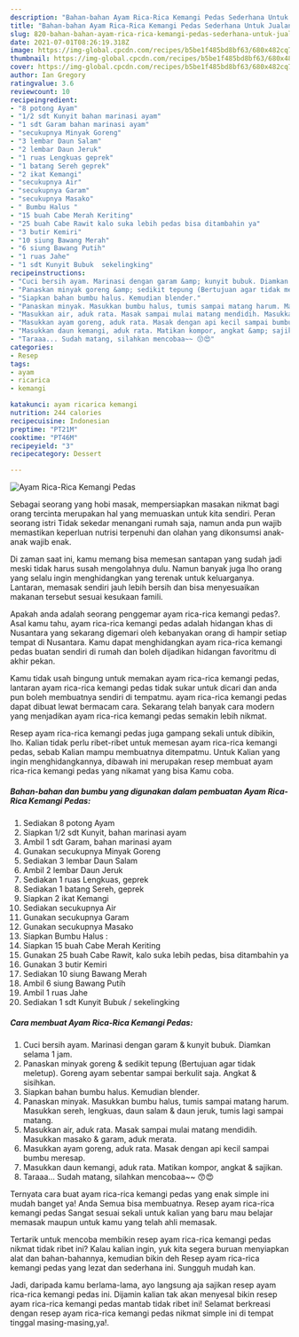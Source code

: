 ```yaml
---
description: "Bahan-bahan Ayam Rica-Rica Kemangi Pedas Sederhana Untuk Jualan"
title: "Bahan-bahan Ayam Rica-Rica Kemangi Pedas Sederhana Untuk Jualan"
slug: 820-bahan-bahan-ayam-rica-rica-kemangi-pedas-sederhana-untuk-jualan
date: 2021-07-01T08:26:19.318Z
image: https://img-global.cpcdn.com/recipes/b5be1f485bd8bf63/680x482cq70/ayam-rica-rica-kemangi-pedas-foto-resep-utama.jpg
thumbnail: https://img-global.cpcdn.com/recipes/b5be1f485bd8bf63/680x482cq70/ayam-rica-rica-kemangi-pedas-foto-resep-utama.jpg
cover: https://img-global.cpcdn.com/recipes/b5be1f485bd8bf63/680x482cq70/ayam-rica-rica-kemangi-pedas-foto-resep-utama.jpg
author: Ian Gregory
ratingvalue: 3.6
reviewcount: 10
recipeingredient:
- "8 potong Ayam"
- "1/2 sdt Kunyit bahan marinasi ayam"
- "1 sdt Garam bahan marinasi ayam"
- "secukupnya Minyak Goreng"
- "3 lembar Daun Salam"
- "2 lembar Daun Jeruk"
- "1 ruas Lengkuas geprek"
- "1 batang Sereh geprek"
- "2 ikat Kemangi"
- "secukupnya Air"
- "secukupnya Garam"
- "secukupnya Masako"
- " Bumbu Halus "
- "15 buah Cabe Merah Keriting"
- "25 buah Cabe Rawit kalo suka lebih pedas bisa ditambahin ya"
- "3 butir Kemiri"
- "10 siung Bawang Merah"
- "6 siung Bawang Putih"
- "1 ruas Jahe"
- "1 sdt Kunyit Bubuk  sekelingking"
recipeinstructions:
- "Cuci bersih ayam. Marinasi dengan garam &amp; kunyit bubuk. Diamkan selama 1 jam."
- "Panaskan minyak goreng &amp; sedikit tepung (Bertujuan agar tidak meletup). Goreng ayam sebentar sampai berkulit saja. Angkat &amp; sisihkan."
- "Siapkan bahan bumbu halus. Kemudian blender."
- "Panaskan minyak. Masukkan bumbu halus, tumis sampai matang harum. Masukkan sereh, lengkuas, daun salam &amp; daun jeruk, tumis lagi sampai matang."
- "Masukkan air, aduk rata. Masak sampai mulai matang mendidih. Masukkan masako &amp; garam, aduk merata."
- "Masukkan ayam goreng, aduk rata. Masak dengan api kecil sampai bumbu meresap."
- "Masukkan daun kemangi, aduk rata. Matikan kompor, angkat &amp; sajikan."
- "Taraaa... Sudah matang, silahkan mencobaa~~ 😙😍"
categories:
- Resep
tags:
- ayam
- ricarica
- kemangi

katakunci: ayam ricarica kemangi 
nutrition: 244 calories
recipecuisine: Indonesian
preptime: "PT21M"
cooktime: "PT46M"
recipeyield: "3"
recipecategory: Dessert

---
```



![Ayam Rica-Rica Kemangi Pedas](https://img-global.cpcdn.com/recipes/b5be1f485bd8bf63/680x482cq70/ayam-rica-rica-kemangi-pedas-foto-resep-utama.jpg)

Sebagai seorang yang hobi masak, mempersiapkan masakan nikmat bagi orang tercinta merupakan hal yang memuaskan untuk kita sendiri. Peran seorang istri Tidak sekedar menangani rumah saja, namun anda pun wajib memastikan keperluan nutrisi terpenuhi dan olahan yang dikonsumsi anak-anak wajib enak.

Di zaman  saat ini, kamu memang bisa memesan santapan yang sudah jadi meski tidak harus susah mengolahnya dulu. Namun banyak juga lho orang yang selalu ingin menghidangkan yang terenak untuk keluarganya. Lantaran, memasak sendiri jauh lebih bersih dan bisa menyesuaikan makanan tersebut sesuai kesukaan famili. 



Apakah anda adalah seorang penggemar ayam rica-rica kemangi pedas?. Asal kamu tahu, ayam rica-rica kemangi pedas adalah hidangan khas di Nusantara yang sekarang digemari oleh kebanyakan orang di hampir setiap tempat di Nusantara. Kamu dapat menghidangkan ayam rica-rica kemangi pedas buatan sendiri di rumah dan boleh dijadikan hidangan favoritmu di akhir pekan.

Kamu tidak usah bingung untuk memakan ayam rica-rica kemangi pedas, lantaran ayam rica-rica kemangi pedas tidak sukar untuk dicari dan anda pun boleh membuatnya sendiri di tempatmu. ayam rica-rica kemangi pedas dapat dibuat lewat bermacam cara. Sekarang telah banyak cara modern yang menjadikan ayam rica-rica kemangi pedas semakin lebih nikmat.

Resep ayam rica-rica kemangi pedas juga gampang sekali untuk dibikin, lho. Kalian tidak perlu ribet-ribet untuk memesan ayam rica-rica kemangi pedas, sebab Kalian mampu membuatnya ditempatmu. Untuk Kalian yang ingin menghidangkannya, dibawah ini merupakan resep membuat ayam rica-rica kemangi pedas yang nikamat yang bisa Kamu coba.

<!--inarticleads1-->

##### Bahan-bahan dan bumbu yang digunakan dalam pembuatan Ayam Rica-Rica Kemangi Pedas:

1. Sediakan 8 potong Ayam
1. Siapkan 1/2 sdt Kunyit, bahan marinasi ayam
1. Ambil 1 sdt Garam, bahan marinasi ayam
1. Gunakan secukupnya Minyak Goreng
1. Sediakan 3 lembar Daun Salam
1. Ambil 2 lembar Daun Jeruk
1. Sediakan 1 ruas Lengkuas, geprek
1. Sediakan 1 batang Sereh, geprek
1. Siapkan 2 ikat Kemangi
1. Sediakan secukupnya Air
1. Gunakan secukupnya Garam
1. Gunakan secukupnya Masako
1. Siapkan  Bumbu Halus :
1. Siapkan 15 buah Cabe Merah Keriting
1. Gunakan 25 buah Cabe Rawit, kalo suka lebih pedas, bisa ditambahin ya
1. Gunakan 3 butir Kemiri
1. Sediakan 10 siung Bawang Merah
1. Ambil 6 siung Bawang Putih
1. Ambil 1 ruas Jahe
1. Sediakan 1 sdt Kunyit Bubuk / sekelingking




<!--inarticleads2-->

##### Cara membuat Ayam Rica-Rica Kemangi Pedas:

1. Cuci bersih ayam. Marinasi dengan garam &amp; kunyit bubuk. Diamkan selama 1 jam.
1. Panaskan minyak goreng &amp; sedikit tepung (Bertujuan agar tidak meletup). Goreng ayam sebentar sampai berkulit saja. Angkat &amp; sisihkan.
1. Siapkan bahan bumbu halus. Kemudian blender.
1. Panaskan minyak. Masukkan bumbu halus, tumis sampai matang harum. Masukkan sereh, lengkuas, daun salam &amp; daun jeruk, tumis lagi sampai matang.
1. Masukkan air, aduk rata. Masak sampai mulai matang mendidih. Masukkan masako &amp; garam, aduk merata.
1. Masukkan ayam goreng, aduk rata. Masak dengan api kecil sampai bumbu meresap.
1. Masukkan daun kemangi, aduk rata. Matikan kompor, angkat &amp; sajikan.
1. Taraaa... Sudah matang, silahkan mencobaa~~ 😙😍




Ternyata cara buat ayam rica-rica kemangi pedas yang enak simple ini mudah banget ya! Anda Semua bisa membuatnya. Resep ayam rica-rica kemangi pedas Sangat sesuai sekali untuk kalian yang baru mau belajar memasak maupun untuk kamu yang telah ahli memasak.

Tertarik untuk mencoba membikin resep ayam rica-rica kemangi pedas nikmat tidak ribet ini? Kalau kalian ingin, yuk kita segera buruan menyiapkan alat dan bahan-bahannya, kemudian bikin deh Resep ayam rica-rica kemangi pedas yang lezat dan sederhana ini. Sungguh mudah kan. 

Jadi, daripada kamu berlama-lama, ayo langsung aja sajikan resep ayam rica-rica kemangi pedas ini. Dijamin kalian tak akan menyesal bikin resep ayam rica-rica kemangi pedas mantab tidak ribet ini! Selamat berkreasi dengan resep ayam rica-rica kemangi pedas nikmat simple ini di tempat tinggal masing-masing,ya!.

